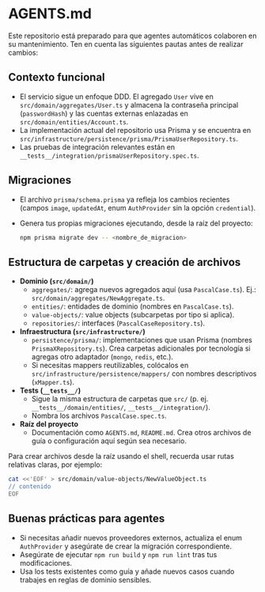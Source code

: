 # AGENTS.md

Este repositorio está preparado para que agentes automáticos colaboren en su mantenimiento. Ten en cuenta las siguientes pautas antes de realizar cambios:

## Contexto funcional

- El servicio sigue un enfoque DDD. El agregado `User` vive en `src/domain/aggregates/User.ts` y almacena la contraseña principal (`passwordHash`) y las cuentas externas enlazadas en `src/domain/entities/Account.ts`.
- La implementación actual del repositorio usa Prisma y se encuentra en `src/infrastructure/persistence/prisma/PrismaUserRepository.ts`.
- Las pruebas de integración relevantes están en `__tests__/integration/prismaUserRepository.spec.ts`.

## Migraciones

- El archivo `prisma/schema.prisma` ya refleja los cambios recientes (campos `image`, `updatedAt`, enum `AuthProvider` sin la opción `credential`).
- Genera tus propias migraciones ejecutando, desde la raíz del proyecto:

  ```bash
  npm prisma migrate dev -- <nombre_de_migracion>
  ```

## Estructura de carpetas y creación de archivos

- **Dominio (`src/domain/`)**
  - `aggregates/`: agrega nuevos agregados aquí (usa `PascalCase.ts`). Ej.: `src/domain/aggregates/NewAggregate.ts`.
  - `entities/`: entidades de dominio (nombres en `PascalCase.ts`).
  - `value-objects/`: value objects (subcarpetas por tipo si aplica).
  - `repositories/`: interfaces (`PascalCaseRepository.ts`).
- **Infraestructura (`src/infrastructure/`)**
  - `persistence/prisma/`: implementaciones que usan Prisma (nombres `PrismaXRepository.ts`). Crea carpetas adicionales por tecnología si agregas otro adaptador (`mongo`, `redis`, etc.).
  - Si necesitas mappers reutilizables, colócalos en `src/infrastructure/persistence/mappers/` con nombres descriptivos (`xMapper.ts`).
- **Tests (`__tests__/`)**
  - Sigue la misma estructura de carpetas que `src/` (p. ej. `__tests__/domain/entities/`, `__tests__/integration/`).
  - Nombra los archivos `PascalCase.spec.ts`.
- **Raíz del proyecto**
  - Documentación como `AGENTS.md`, `README.md`. Crea otros archivos de guía o configuración aquí según sea necesario.

Para crear archivos desde la raíz usando el shell, recuerda usar rutas relativas claras, por ejemplo:

```bash
cat <<'EOF' > src/domain/value-objects/NewValueObject.ts
// contenido
EOF
```

## Buenas prácticas para agentes

- Si necesitas añadir nuevos proveedores externos, actualiza el enum `AuthProvider` y asegúrate de crear la migración correspondiente.
- Asegúrate de ejecutar `npm run build` y `npm run lint` tras tus modificaciones.
- Usa los tests existentes como guía y añade nuevos casos cuando trabajes en reglas de dominio sensibles.
